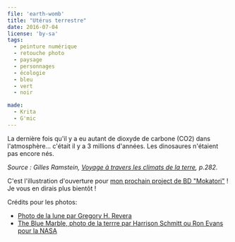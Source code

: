 ```yaml
---
file: 'earth-womb'
title: "Utérus terrestre"
date: 2016-07-04
license: 'by-sa'
tags:
  - peinture numérique
  - retouche photo
  - paysage
  - personnages
  - écologie
  - bleu
  - vert
  - noir

made:
  - Krita
  - G'mic
---
```


La dernière fois qu'il y a eu autant de dioxyde de carbone (CO2) dans l'atmosphère… c'était il y a 3 millions d'années. Les dinosaures n'étaient pas encore nés.

*Source : Gilles Ramstein, [Voyage à travers les climats de la terre](http://www.odilejacob.fr/catalogue/sciences/sciences-de-la-terre/voyage-a-travers-les-climats-de-la-terre_9782738128539.php), p.282.*

C'est l'illustration d'ouverture pour [mon prochain project de BD "Mokatori"](../bd/) !
Je vous en dirais plus bientôt !

Crédits pour les photos:
- [Photo de la lune par Gregory H. Revera](https://commons.wikimedia.org/wiki/File:FullMoon2010.jpg)
- [The Blue Marble, photo de la terrre par Harrison Schmitt ou Ron Evans pour la NASA](https://commons.wikimedia.org/wiki/File:The_Earth_seen_from_Apollo_17.jpg)
